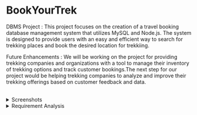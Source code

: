 
# BookYourTrek

DBMS Project : This project focuses on the creation of a travel booking database management system that utilizes MySQL and Node.js. The system is designed to provide users with an easy and efficient way to search for trekking places and book the desired location for trekkiing.

Future Enhancements : We will be working on the project for providing trekking companies and organizations with a tool to manage their inventory of trekking options and track customer bookings.The next step for our project would be helping trekking companies to analyze and improve their trekking offerings based on customer feedback and data.


<br>
<details>
<summary>Screenshots</summary>
<br>
Below are some of the Screenshots of the project.
<br>
<br>
Homepage(1) - Carousel

![image1](https://user-images.githubusercontent.com/28698673/216829396-b456a2f5-3159-4f8e-9d98-9b341cdb0d55.png)


Homepage(2) - Destinations

![image2](https://user-images.githubusercontent.com/28698673/216829399-7bba7d38-65a9-4d80-b0b0-9d2e2f1f1b85.png)


Footer

![image3](https://user-images.githubusercontent.com/28698673/216829403-ced0d543-51d0-4239-920c-1bc45ca5fb36.png)


Login page

![image4](https://user-images.githubusercontent.com/28698673/216829406-be561496-0870-4db7-881e-3e0640982098.png)


Screenshots of one of the destination page

![image5](https://user-images.githubusercontent.com/28698673/216829408-0595e74b-a2eb-4372-8703-1459981f49c0.png)

![image6](https://user-images.githubusercontent.com/28698673/216829409-a0eba2a3-1a03-416c-bdfe-59f37f0c0b18.png)

![image7](https://user-images.githubusercontent.com/28698673/216829410-f8579d89-e0db-4127-9eb6-9f4f19810356.png)


Booking information of registered users.

![image8](https://user-images.githubusercontent.com/28698673/216829411-aa5259ce-3415-4f1a-a89e-c49481a1a86e.png)
and more...
</details>

<details>
  <summary>Requirement Analysis</summary>
  
  ## Hardware Requirements

The Hardware requirements are very minimal and the program can be run on most of the machines.

Processor : i5 processor

Processor Speed : 1.2GHz

RAM : 1 GB

Storage Space : 40 GB

Monitor Resolution : 1024*768 or 1336*768 or
1280*1024
  
  
  <br>
  
 
 ## Software Requirements
 
• Operating System used: Windows 11

• Technologies used: HTML, CSS, EJS, python, Node.js , MySQL

• XAMPP Control Panel- Powerful GUI for querying, aggregating and analyzing the MySQL
database.

• IDE used: Visual Studio Code

• Browser that supports HTML.
</details>


